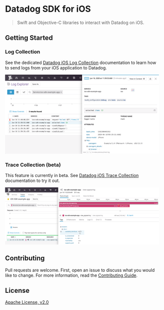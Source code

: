 # Datadog SDK for iOS

> Swift and Objective-C libraries to interact with Datadog on iOS.

## Getting Started

### Log Collection

See the dedicated [Datadog iOS Log Collection](https://docs.datadoghq.com/logs/log_collection/ios/?tab=us) documentation to learn how to send logs from your iOS application to Datadog.

![Datadog iOS Log Collection](docs/images/logging.png)

### Trace Collection (beta)

This feature is currently in beta. See [Datadog iOS Trace Collection](https://docs.datadoghq.com/tracing/setup/ios/?tab=us) documentation to try it out.

![Datadog iOS Log Collection](docs/images/tracing.png)

## Contributing

Pull requests are welcome. First, open an issue to discuss what you would like to change. For more information, read the [Contributing Guide](CONTRIBUTING.md).

## License

[Apache License, v2.0](LICENSE)
